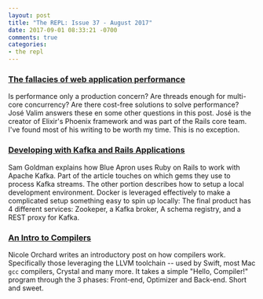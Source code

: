 ```yaml
---
layout: post
title: "The REPL: Issue 37 - August 2017"
date: 2017-09-01 08:33:21 -0700
comments: true
categories:
- the repl
---
```


### [The fallacies of web application performance][performance]

Is performance only a production concern? Are threads enough for multi-core concurrency? Are there cost-free solutions to solve performance? José Valim answers these en some other questions in this post. José is the creator of Elixir's Phoenix framework and was part of the Rails core team. I've found most of his writing to be worth my time. This is no exception.

### [Developing with Kafka and Rails Applications][kafka]

Sam Goldman explains how Blue Apron uses Ruby on Rails to work with Apache Kafka. Part of the article touches on which gems they use to process Kafka streams. The other portion describes how to setup a local development environment. Docker is leveraged effectively to make a complicated setup something easy to spin up locally: The final product has 4 different services: Zookeper, a Kafka broker, A schema registry, and a REST proxy for Kafka.

### [An Intro to Compilers][compilers]

Nicole Orchard writes an introductory post on how compilers work. Specifically those leveraging the LLVM toolchain -- used by Swift, most Mac `gcc` compilers, Crystal and many more. It takes a simple "Hello, Compiler!" program through the 3 phases: Front-end, Optimizer and Back-end. Short and sweet.

[performance]: http://blog.plataformatec.com.br/2017/07/the-fallacies-of-web-application-performance/
[kafka]: https://bytes.blueapron.com/developing-with-kafka-and-rails-applications-783799e13489
[compilers]: https://nicoleorchard.com/blog/compilers
